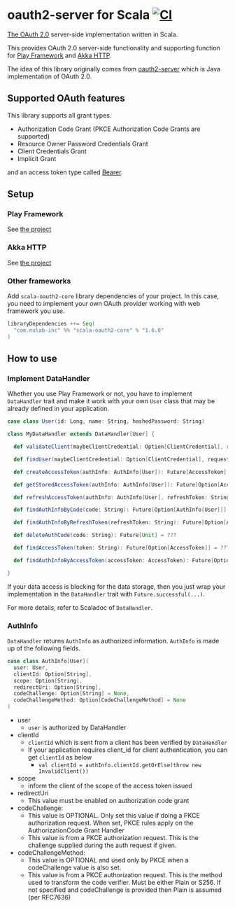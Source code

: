 # oauth2-server for Scala [![CI](https://github.com/nulab/scala-oauth2-provider/actions/workflows/ci.yml/badge.svg)](https://github.com/nulab/scala-oauth2-provider/actions/workflows/ci.yml)

[The OAuth 2.0](http://tools.ietf.org/html/rfc6749) server-side implementation written in Scala.

This provides OAuth 2.0 server-side functionality and supporting function for [Play Framework](http://www.playframework.com/) and [Akka HTTP](http://akka.io/).

The idea of this library originally comes from [oauth2-server](https://github.com/yoichiro/oauth2-server) which is Java implementation of OAuth 2.0.

## Supported OAuth features

This library supports all grant types.

- Authorization Code Grant (PKCE Authorization Code Grants are supported)
- Resource Owner Password Credentials Grant
- Client Credentials Grant
- Implicit Grant

and an access token type called [Bearer](http://tools.ietf.org/html/rfc6750).

## Setup

### Play Framework

See [the project](https://github.com/nulab/play2-oauth2-provider)

### Akka HTTP

See [the project](https://github.com/nulab/akka-http-oauth2-provider)

### Other frameworks

Add `scala-oauth2-core` library dependencies of your project.
In this case, you need to implement your own OAuth provider working with web framework you use.

```scala
libraryDependencies ++= Seq(
  "com.nulab-inc" %% "scala-oauth2-core" % "1.6.0"
)
```

## How to use

### Implement DataHandler

Whether you use Play Framework or not, you have to implement `DataHandler` trait and make it work with your own `User` class that may be already defined in your application.

```scala
case class User(id: Long, name: String, hashedPassword: String)

class MyDataHandler extends DataHandler[User] {

  def validateClient(maybeClientCredential: Option[ClientCredential], request: AuthorizationRequest): Future[Boolean] = ???

  def findUser(maybeClientCredential: Option[ClientCredential], request: AuthorizationRequest): Future[Option[User]] = ???

  def createAccessToken(authInfo: AuthInfo[User]): Future[AccessToken] = ???

  def getStoredAccessToken(authInfo: AuthInfo[User]): Future[Option[AccessToken]] = ???

  def refreshAccessToken(authInfo: AuthInfo[User], refreshToken: String): Future[AccessToken] = ???

  def findAuthInfoByCode(code: String): Future[Option[AuthInfo[User]]] = ???

  def findAuthInfoByRefreshToken(refreshToken: String): Future[Option[AuthInfo[User]]] = ???

  def deleteAuthCode(code: String): Future[Unit] = ???

  def findAccessToken(token: String): Future[Option[AccessToken]] = ???

  def findAuthInfoByAccessToken(accessToken: AccessToken): Future[Option[AuthInfo[User]]] = ???

}
```

If your data access is blocking for the data storage, then you just wrap your implementation in the `DataHandler` trait with `Future.successful(...)`.

For more details, refer to Scaladoc of `DataHandler`.

### AuthInfo

`DataHandler` returns `AuthInfo` as authorized information.
`AuthInfo` is made up of the following fields.

```scala
case class AuthInfo[User](
  user: User,
  clientId: Option[String],
  scope: Option[String],
  redirectUri: Option[String],
  codeChallenge: Option[String] = None,
  codeChallengeMethod: Option[CodeChallengeMethod] = None
)
```

- user
  - `user` is authorized by DataHandler
- clientId
  - `clientId` which is sent from a client has been verified by `DataHandler`
  - If your application requires client_id for client authentication, you can get `clientId` as below
    - `val clientId = authInfo.clientId.getOrElse(throw new InvalidClient())`
- scope
  - inform the client of the scope of the access token issued
- redirectUri
  - This value must be enabled on authorization code grant
- codeChallenge:
  - This value is OPTIONAL. Only set this value if doing a PKCE authorization request. When set, PKCE rules apply on the AuthorizationCode Grant Handler
  - This value is from a PKCE authorization request. This is the challenge supplied during the auth request if given.
- codeChallengeMethod:
  - This value is OPTIONAL and used only by PKCE when a codeChallenge value is also set.
  - This value is from a PKCE authorization request. This is the method used to transform the code verifier. Must be either Plain or S256. If not specified and codeChallenge is provided then Plain is assumed (per RFC7636)
